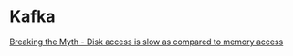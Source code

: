 # Kafka

[Breaking the Myth - Disk access is slow as compared to memory access](https://www.youtube.com/watch?v=UNUz1-msbOM)